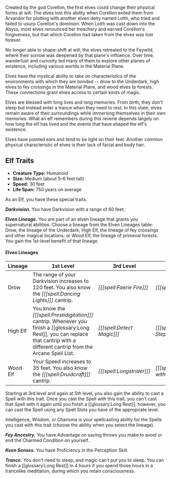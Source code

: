 Created by the god Corellon, the first elves could change their physical forms at will. The elves lost this ability when Corellon exiled them from Arvandor for plotting with another elven deity named Lolth, who tried and failed to usurp Corellon's dominion. When Lolth was cast down into the Abyss, most elves renounced her treachery and earned Corellon's forgiveness, but that which Corellon had taken from the elves was lost forever.

No longer able to shape-shift at will, the elves retreated to the Feywild, where their sorrow was deepened by that plane's influence. Over time, wanderlust and curiosity led many of them to explore other planes of existence, including various worlds in the Material Plane.

Elves have the mystical ability to take on characteristics of the environments with which they are bonded -- drow to the Underdark, high elves to fey crossings in the Material Plane, and wood elves to forests. These connections grant elves access to certain kinds of magic.

Elves are blessed with long lives and long memories. From birth, they don't sleep but instead enter a trance when they need to rest. In this state, elves remain aware of their surroundings while immersing themselves in their own memories. What an elf remembers during this reverie depends largely on how long the elf has lived and the events that have shaped the elf's existence.

Elves have pointed ears and tend to be light on their feet. Another common physical characteristic of elves is their lack of facial and body hair.

## Elf Traits

* **Creature Type:** Humanoid
* **Size:** Medium (about 5–6 feet tall)
* **Speed:** 30 feet
* **Life Span:** 750 years on average

As an Elf, you have these special traits.

***Darkvision.*** You have Darkvision with a range of 60 feet.

***Elven Lineage.*** You are part of an elven lineage that grants you supernatural abilities. Choose a lineage from the Elven Lineages table: Drow, the lineage of the Underdark; High Elf, the lineage of fey crossings and other magical locations; or Wood Elf, the lineage of primeval forests. You gain the 1st-level benefit of that lineage.

#### Elven Lineages

| Lineage  | 1st Level                                                                                                                                                                            | 3rd Level                  | 5th Level                        |
|----------|--------------------------------------------------------------------------------------------------------------------------------------------------------------------------------------|----------------------------|----------------------------------|
| Drow     | The range of your Darkvision increases to 120 feet. You also know the _[[[spell:Dancing Lights]]]_ cantrip.                                                                          | _[[[spell:Faerie Fire]]]_  | _[[[spell:Darkness]]]_           |
| High Elf | You know the _[[[spell:Prestidigitation]]]_ cantrip. Whenever you finish a [[glossary:Long Rest]], you can replace that cantrip with a different cantrip from the Arcane Spell List. | _[[[spell:Detect Magic]]]_ | _[[[spell:Misty Step]]]_         |
| Wood Elf | Your Speed increases to 35 feet. You also know the _[[[spell:Druidcraft]]]_ cantrip.                                                                                                 | _[[[spell:Longstrider]]]_  | _[[[spell:Pass without Trace]]]_ |

Starting at 3rd level and again at 5th level, you also gain the ability to cast a Spell with this trait. Once you cast the Spell with this trait, you can't cast that Spell with it again until you finish a [[glossary:Long Rest]]; however, you can cast the Spell using any Spell Slots you have of the appropriate level.

Intelligence, Wisdom, or Charisma is your spellcasting ability for the Spells you cast with this trait (choose the ability when you select the lineage).

***Fey Ancestry.*** You have Advantage on saving throws you make to avoid or end the Charmed Condition on yourself.

***Keen Senses.*** You have Proficiency in the Perception Skill.

***Trance.*** You don't need to sleep, and magic can't put you to sleep. You can finish a [[glossary:Long Rest]] in 4 hours if you spend those hours in a trancelike meditation, during which you retain consciousness.